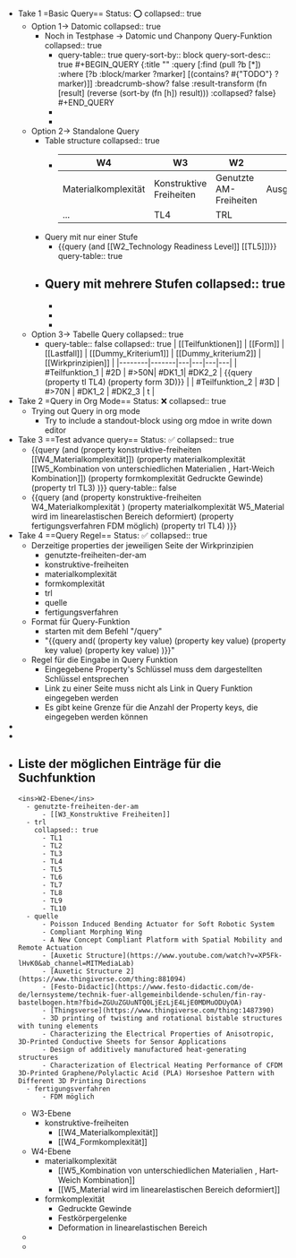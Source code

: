 - Take 1 =Basic Query== Status: ⭕
  collapsed:: true
	- Option 1-> Datomic
	  collapsed:: true
		- Noch in Testphase -> Datomic und Chanpony Query-Funktion
		  collapsed:: true
			- query-table:: true
			  query-sort-by:: block
			  query-sort-desc:: true
			  #+BEGIN_QUERY
			  {:title ""
			   :query [:find (pull ?b [*])
			           :where [?b :block/marker ?marker]
			          	      [(contains? #{"TODO"} ?marker)]]
			   :breadcrumb-show? false
			   :result-transform (fn [result] (reverse (sort-by (fn [h]) result)))
			   :collapsed? false}
			  #+END_QUERY
			-
			-
	- Option 2-> Standalone Query
		- Table structure
		  collapsed:: true
			- | W4 | W3 | W2 | W1 | 
			  |--------|-------|---|---|
			  | Materialkomplexität | Konstruktive Freiheiten | Genutzte AM-Freiheiten| Ausgleichsbewegung| 
			  | ... | TL4 | TRL |  |
		- Query  mit nur einer Stufe
			- {{query  (and [[W2_Technology Readiness Level]] [[TL5]])}}
			  query-table:: true
		- Query mit mehrere Stufen
		  collapsed:: true
			-
			-
			-
			-
	- Option 3-> Tabelle Query
	  collapsed:: true
		- query-table:: false
		  collapsed:: true
		  | [[Teilfunktionen]] | [[Form]] | [[Lastfall]] | [[Dummy_Kriterium1]] | [[Dummy_kriterium2]] | [[Wirkprinzipien]] |
		  |--------|-------|---|---|---|---|
		  | #Teilfunktion_1 | #2D | #>50N| #DK1_1| #DK2_2 | {{query  (property tl TL4) (property form 3D)}} |
		  | #Teilfunktion_2 | #3D | #>70N | #DK1_2 | #DK2_3 | t |
- Take 2 =Query in Org Mode== Status: ❌
  collapsed:: true
	- Trying out Query in org mode
		- Try to include a standout-block using org mdoe in write down editor
- Take 3 ==Test advance query== Status: ✅
  collapsed:: true
	- {{query (and (property konstruktive-freiheiten [[W4_Materialkomplexität]]) (property materialkomplexität [[W5_Kombination von unterschiedlichen Materialien , Hart-Weich Kombination]]) (property formkomplexität Gedruckte Gewinde) (property trl TL3) )}}
	  query-table:: false
	- {{query (and (property konstruktive-freiheiten W4_Materialkomplexität ) (property materialkomplexität W5_Material wird im linearelastischen Bereich deformiert) (property fertigungsverfahren FDM möglich) (property trl TL4) )}}
- Take 4 ==Query Regel== Status: ✅
  collapsed:: true
	- Derzeitige properties der jeweiligen Seite der Wirkprinzipien
		- genutzte-freiheiten-der-am
		- konstruktive-freiheiten
		- materialkomplexität
		- formkomplexität
		- trl
		- quelle
		- fertigungsverfahren
	- Format für Query-Funktion
		- starten mit dem Befehl "/query"
		- "{{query and( (property key value) (property key value) (property key value) (property key value) )}}"
	- Regel für die Eingabe in Query Funktion
		- Eingegebene Property's Schlüssel muss dem dargestellten Schlüssel entsprechen
		- Link zu einer Seite muss nicht als Link in Query Funktion eingegeben werden
		- Es gibt keine Grenze für die Anzahl der Property keys, die eingegeben werden können
-
-
- Liste der möglichen Einträge für die Suchfunktion
	-
	  <ins>W2-Ebene</ins>
		- genutzte-freiheiten-der-am
			- [[W3_Konstruktive Freiheiten]]
		- trl
		  collapsed:: true
			- TL1
			- TL2
			- TL3
			- TL4
			- TL5
			- TL6
			- TL7
			- TL8
			- TL9
			- TL10
		- quelle
			- Poisson Induced Bending Actuator for Soft Robotic System
			- Compliant Morphing Wing
			- A New Concept Compliant Platform with Spatial Mobility and Remote Actuation
			- [Auxetic Structure](https://www.youtube.com/watch?v=XP5Fk-lHvK0&ab_channel=MITMediaLab)
			- [Auxetic Structure 2](https://www.thingiverse.com/thing:881094)
			- [Festo-Didactic](https://www.festo-didactic.com/de-de/lernsysteme/technik-fuer-allgemeinbildende-schulen/fin-ray-bastelbogen.htm?fbid=ZGUuZGUuNTQ0LjEzLjE4LjE0MDMuODUyOA)
			- [Thingsverse](https://www.thingiverse.com/thing:1487390)
			- 3D printing of twisting and rotational bistable structures with tuning elements
			- Characterizing the Electrical Properties of Anisotropic, 3D-Printed Conductive Sheets for Sensor Applications
			- Design of additively manufactured heat-generating structures
			- Characterization of Electrical Heating Performance of CFDM 3D-Printed Graphene/Polylactic Acid (PLA) Horseshoe Pattern with Different 3D Printing Directions
		- fertigungsverfahren
			- FDM möglich
	- W3-Ebene
		- konstruktive-freiheiten
			- [[W4_Materialkomplexität]]
			- [[W4_Formkomplexität]]
	- W4-Ebene
		- materialkomplexität
			- [[W5_Kombination von unterschiedlichen Materialien , Hart-Weich Kombination]]
			- [[W5_Material wird im linearelastischen Bereich deformiert]]
		- formkomplexität
			- Gedruckte Gewinde
			- Festkörpergelenke
			- Deformation in linearelastischen Bereich
	-
	-